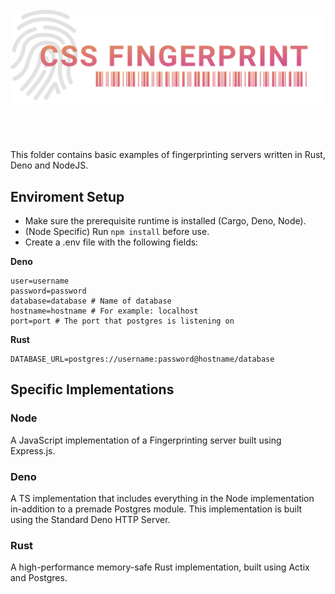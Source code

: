 <br/>

<img src="../img/logo.svg" height="150" width="675" margin="30px"/>

#

<br/>

This folder contains basic examples of fingerprinting servers written in Rust, Deno
and NodeJS.

## Enviroment Setup

- Make sure the prerequisite runtime is installed (Cargo, Deno, Node).
- (Node Specific) Run `npm install` before use.
- Create a .env file with the following fields:

**Deno**

```env
user=username
password=password
database=database # Name of database
hostname=hostname # For example: localhost
port=port # The port that postgres is listening on
```

**Rust**

```env
DATABASE_URL=postgres://username:password@hostname/database
```

## Specific Implementations

### Node

A JavaScript implementation of a Fingerprinting server built using Express.js.

### Deno

A TS implementation that includes everything in the Node implementation in-addition to a premade Postgres module.
This implementation is built using the Standard Deno HTTP Server.

### Rust

A high-performance memory-safe Rust implementation, built using Actix and Postgres.
